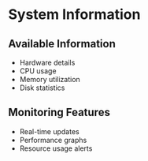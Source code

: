 # System Information
## Available Information
- Hardware details
- CPU usage
- Memory utilization
- Disk statistics

## Monitoring Features
- Real-time updates
- Performance graphs
- Resource usage alerts

